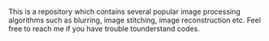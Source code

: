 This is a repository which contains several popular image processing algorithms such as blurring, image stitching, image reconstruction etc. Feel free to reach me if you have trouble tounderstand codes.
